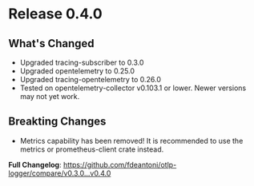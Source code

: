 # Release 0.4.0

## What's Changed
* Upgraded tracing-subscriber to 0.3.0
* Upgraded opentelemetry to 0.25.0
* Upgraded tracing-opentelemetry to 0.26.0
* Tested on opentelemetry-collector v0.103.1 or lower. Newer versions may not yet work.

## Breakting Changes
* Metrics capability has been removed! It is recommended to use the metrics or prometheus-client crate instead.

**Full Changelog**: https://github.com/fdeantoni/otlp-logger/compare/v0.3.0...v0.4.0


